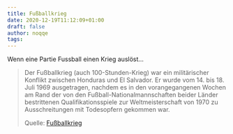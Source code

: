 ```yaml
---
title: Fußballkrieg
date: 2020-12-19T11:12:09+01:00
draft: false
author: noqqe
tags:
---
```


Wenn eine Partie Fussball einen Krieg auslöst...

> Der Fußballkrieg (auch 100-Stunden-Krieg) war ein militärischer Konflikt
> zwischen Honduras und El Salvador. Er wurde vom 14. bis 18. Juli 1969
> ausgetragen, nachdem es in den vorangegangenen Wochen am Rand der von den
> Fußball-Nationalmannschaften beider Länder bestrittenen Qualifikationsspiele
> zur Weltmeisterschaft von 1970 zu Ausschreitungen mit Todesopfern gekommen
> war.
>
> Quelle: [Fußballkrieg](https://de.wikipedia.org/wiki/Fu%C3%9Fballkrieg)
